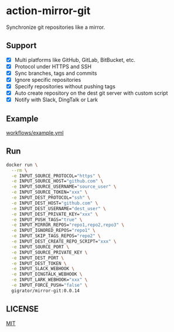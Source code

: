 # action-mirror-git

Synchronize git repositories like a mirror.

## Support

- [x] Multi platforms like GitHub, GitLab, BitBucket, etc.
- [x] Protocol under HTTPS and SSH
- [x] Sync branches, tags and commits
- [x] Ignore specific repositories
- [x] Specify repositories without pushing tags
- [x] Auto create repository on the dest git server with custom script
- [x] Notify with Slack, DingTalk or Lark

## Example

[workflows/example.yml](./.github/workflows/example.yml)

## Run

```bash
docker run \
  --rm \
  -e INPUT_SOURCE_PROTOCOL="https" \
  -e INPUT_SOURCE_HOST="github.com" \
  -e INPUT_SOURCE_USERNAME="source_user" \
  -e INPUT_SOURCE_TOKEN="xxx" \
  -e INPUT_DEST_PROTOCOL="ssh" \
  -e INPUT_DEST_HOST="github.com" \
  -e INPUT_DEST_USERNAME="dest_user" \
  -e INPUT_DEST_PRIVATE_KEY="xxx" \
  -e INPUT_PUSH_TAGS="true" \
  -e INPUT_MIRROR_REPOS="repo1,repo2,repo3" \
  -e INPUT_IGNORED_REPOS="repo1" \
  -e INPUT_SKIP_TAGS_REPOS="repo2" \
  -e INPUT_DEST_CREATE_REPO_SCRIPT="xxx" \
  -e INPUT_SOURCE_PORT \
  -e INPUT_SOURCE_PRIVATE_KEY \
  -e INPUT_DEST_PORT \
  -e INPUT_DEST_TOKEN \
  -e INPUT_SLACK_WEBHOOK \
  -e INPUT_DINGTALK_WEBHOOK \
  -e INPUT_LARK_WEBHOOK="xxx" \
  -e INPUT_FORCE_PUSH="false" \
  gigrator/mirror-git:0.0.14
```

## LICENSE

[MIT](./LICENSE)
